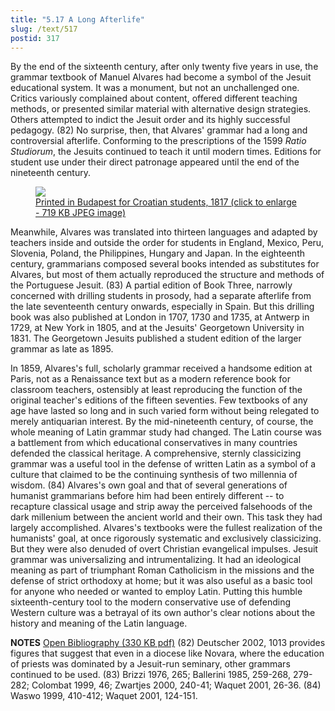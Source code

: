 ```yaml
---
title: "5.17 A Long Afterlife"
slug: /text/517
postid: 317
---
```

By the end of the sixteenth century, after only twenty five years in use, the grammar textbook of Manuel Alvares had become a symbol of the Jesuit educational system. It was a monument, but not an unchallenged one. Critics variously complained about content, offered different teaching methods, or presented similar material with alternative design strategies. Others attempted to indict the Jesuit order and its highly successful pedagogy. (82) No surprise, then, that Alvares' grammar had a long and controversial afterlife. Conforming to the prescriptions of the 1599 <em>Ratio Studiorum</em>, the Jesuits continued to teach it until modern times. Editions for student use under their direct patronage appeared until the end of the nineteenth century.
<p style="text-align: center;"></p>


<figure class="mkdn-figure">
    <a href="/images_full/5.00_Chapter_Five/HFS_095.01.jpg" class="mkdn-image-link">
    <img class="mkdn-image" src="/images_full/5.00_Chapter_Five/HFS_095.01.jpg" />
    <figcaption class="mkdn-figcaption">Printed in Budapest for Croatian students, 1817 (click to enlarge - 719 KB JPEG image)</figcaption>
    </a>
</figure>

Meanwhile, Alvares was translated into thirteen languages and adapted by teachers inside and outside the order for students in England, Mexico, Peru, Slovenia, Poland, the Philippines, Hungary and Japan. In the eighteenth century, grammarians composed several books intended as substitutes for Alvares, but most of them actually reproduced the structure and methods of the Portuguese Jesuit. (83) A partial edition of Book Three, narrowly concerned with drilling students in prosody, had a separate afterlife from the late seventeenth century onwards, especially in Spain. But this drilling book was also published at London in 1707, 1730 and 1735, at Antwerp in 1729, at New York in 1805, and at the Jesuits' Georgetown University in 1831. The Georgetown Jesuits published a student edition of the larger grammar as late as 1895.

In 1859, Alvares's full, scholarly grammar received a handsome edition at Paris, not as a Renaissance text but as a modern reference book for classroom teachers, ostensibly at least reproducing the function of the original teacher's editions of the fifteen seventies. Few textbooks of any age have lasted so long and in such varied form without being relegated to merely antiquarian interest. By the mid-nineteenth century, of course, the whole meaning of Latin grammar study had changed. The Latin course was a battlement from which educational conservatives in many countries defended the classical heritage. A comprehensive, sternly classicizing grammar was a useful tool in the defense of written Latin as a symbol of a culture that claimed to be the continuing synthesis of two millennia of wisdom. (84) Alvares's own goal and that of several generations of humanist grammarians before him had been entirely different -- to recapture classical usage and strip away the perceived falsehoods of the dark millenium between the ancient world and their own. This task they had largely accomplished. Alvares's textbooks were the fullest realization of the humanists' goal, at once rigorously systematic and exclusively classicizing. But they were also denuded of overt Christian evangelical impulses. Jesuit grammar was universalizing and intrumentalizing. It had an ideological meaning as part of triumphant Roman Catholicism in the missions and the defense of strict orthodoxy at home; but it was also useful as a basic tool for anyone who needed or wanted to employ Latin. Putting this humble sixteenth-century tool to the modern conservative use of defending Western culture was a betrayal of its own author's clear notions about the history and meaning of the Latin language.

<strong>NOTES</strong>
<a href="http://www.humanismforsale.org/bibliography.pdf" target="new">Open Bibliography (330 KB pdf)</a>
(82) Deutscher 2002, 1013 provides figures that suggest that even in a diocese like Novara, where the education of priests was dominated by a Jesuit-run seminary, other grammars continued to be used.
(83) Brizzi 1976, 265; Ballerini 1985, 259-268, 279-282; Colombat 1999, 46; Zwartjes 2000, 240-41; Waquet 2001, 26-36.
(84) Waswo 1999, 410-412; Waquet 2001, 124-151.
